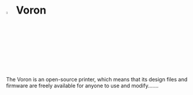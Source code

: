 # <img width="4%" src="img/Voron-logo.png?raw=true" alt="Klipper tutorial 3d printer" title="Klipper tutorial 3d printer" > Voron

The Voron is an open-source printer, which means that its design files and firmware are freely available for anyone to use and modify.......
